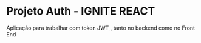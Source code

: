 # Projeto Auth - IGNITE REACT

Aplicação para trabalhar com token JWT , tanto no backend como no Front End
